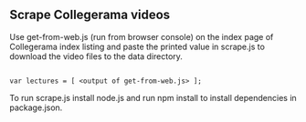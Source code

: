 ## Scrape Collegerama videos

Use get-from-web.js (run from browser console) on the index page of Collegerama index listing and paste the printed value in scrape.js to download the video files to the data directory.

```

var lectures = [ <output of get-from-web.js> ];

```

To run scrape.js install node.js and run npm install to install dependencies in package.json.